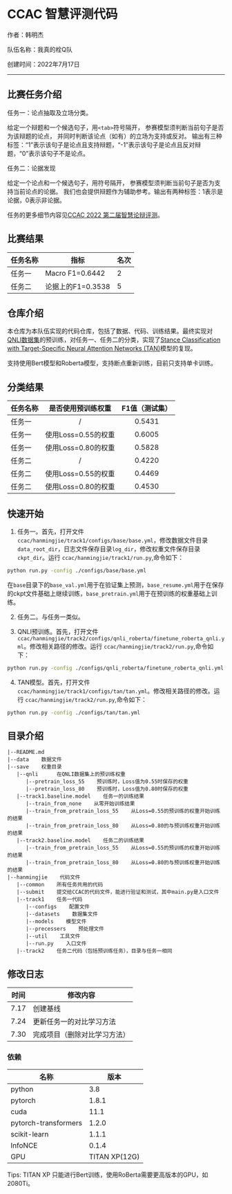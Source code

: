 # CCAC 智慧评测代码

作者：韩明杰

队伍名称：我真的栓Q队

创建时间：2022年7月17日

<hr>

## 比赛任务介绍

任务一：论点抽取及立场分类。

给定一个辩题和一个候选句子，用`<tab>`符号隔开， 参赛模型须判断当前句子是否为该辩题的论点， 并同时判断该论点（如有）的立场为支持或反对。 输出有三种标签：“1”表示该句子是论点且支持辩题，“-1”表示该句子是论点且反对辩题，“0”表示该句子不是论点。

任务二：论据发现

给定一个论点和一个候选句子，用<tab>符号隔开， 参赛模型须判断当前句子是否为支持当前论点的论据。 我们也会提供辩题作为辅助参考。输出有两种标签：1表示是论据，0表示非论据。

任务的更多细节内容见[CCAC 2022 第二届智慧论辩评测](http://www.fudan-disc.com/sharedtask/AIDebater22/index.html)。


## 比赛结果

| 任务名称 | 指标 | 名次 |
| -- | -- | -- |
| 任务一 | Macro F1=0.6442 | 2 |
| 任务二 | 论据上的F1=0.3538 | 5 |


## 仓库介绍
本仓库为本队伍实现的代码仓库，包括了数据、代码、训练结果。最终实现对[QNLI数据集](https://gluebenchmark.com/)的预训练，对任务一、任务二的分类，实现了[Stance Classification with Target-Specific Neural Attention Networks (TAN)](https://publications.aston.ac.uk/id/eprint/30835/1/Stance_Classification_with_Target_Specific_Neural_Attention_Networks.pdf)模型的复现。

支持使用Bert模型和Roberta模型，支持断点重新训练，目前只支持单卡训练。

## 分类结果
| 任务名称 | 是否使用预训练权重 | F1值（测试集） |
| -- | :--: | :--: |
| 任务一 | / | 0.5431 |
| 任务一 | 使用Loss=0.55的权重 | 0.6005 |
| 任务一 | 使用Loss=0.80的权重 | 0.5828 |
| 任务二 | / | 0.4220 |
| 任务二 | 使用Loss=0.55的权重 | 0.4469 |
| 任务二 | 使用Loss=0.80的权重 | 0.4530 |


## 快速开始

1. 任务一。首先，打开文件`ccac/hanmingjie/track1/configs/base/base.yml`，修改数据文件目录`data_root_dir`，日志文件保存目录`log_dir`，修改权重文件保存目录`ckpt_dir`。运行 `ccac/hanmingjie/track1/run.py`,命令如下：
```bash
python run.py -config ./configs/base/base.yml
```
在`base`目录下的`base_val.yml`用于在验证集上预测，`base_resume.yml`用于在保存的ckpt文件基础上继续训练，`base_pretrain.yml`用于在预训练的权重基础上训练。

2. 任务二。与任务一类似。

3. QNLI预训练。首先，打开文件`ccac/hanmingjie/track2/configs/qnli_roberta/finetune_roberta_qnli.yml`。修改相关路径的修改。运行 `ccac/hanmingjie/track2/run.py`,命令如下：
```bash
python run.py -config ./configs/qnli_roberta/finetune_roberta_qnli.yml
```

4. TAN模型。首先，打开文件`ccac/hanmingjie/track1/configs/tan/tan.yml`。修改相关路径的修改。运行 `ccac/hanmingjie/track2/run.py`,命令如下：
```bash
python run.py -config ./configs/tan/tan.yml
```


## 目录介绍
```
|--README.md
|--data    数据文件
|--save    权重目录
   |--qnli      在QNLI数据集上的预训练权重
      |--pretrain_loss_55    预训练时，Loss值为0.55时保存的权重
      |--pretrain_loss_80    预训练时，Loss值为0.80时保存的权重
   |--track1.baseline.model    任务一的训练结果
      |--train_from_none    从零开始训练结果
      |--train_from_pretrain_loss_55    从Loss=0.55的预训练的权重开始训练的结果
      |--train_from_pretrain_loss_80    从Loss=0.80的与预训练权重开始训练的结果
   |--track2.baseline.model    任务二的训练结果
      |--train_from_pretrain_loss_55    从Loss=0.55的预训练的权重开始训练的结果
      |--train_from_pretrain_loss_80    从Loss=0.80的与预训练权重开始训练的结果
|--hanmingjie    代码文件
   |--common    所有任务共用的代码
   |--submit    提交给CCAC的代码文件，能进行验证和测试，其中main.py是入口文件
   |--track1    任务一代码
      |--configs    配置文件
      |--datasets    数据集文件
      |--models    模型文件
      |--precessers    预处理文件
      |--util    工具文件
      |--run.py    入口文件
   |--track2    任务二代码（包括预训练任务），目录与任务一相同
```

## 修改日志
| 时间 | 修改内容 |
| -- | -- |
| 7.17 | 创建基线 |
| 7.24 | 更新任务一的对比学习方法 |
| 7.30 | 完成项目（删除对比学习方法） |

### 依赖
| 名称 | 版本 |
| --- | --- |
| python | 3.8 |
| pytorch | 1.8.1 |
| cuda | 11.1 |
| pytorch-transformers | 1.2.0 |
| scikit-learn | 1.1.1 |
| InfoNCE | 0.1.4 |
| GPU | TITAN XP(12G) |

Tips: TITAN XP 只能进行Bert训练，使用RoBerta需要更高版本的GPU，如2080Ti。


